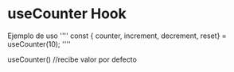# useCounter Hook

Ejemplo de uso
''''
    const { counter, increment, decrement, reset} = useCounter(10);
''''

useCounter() //recibe valor por defecto